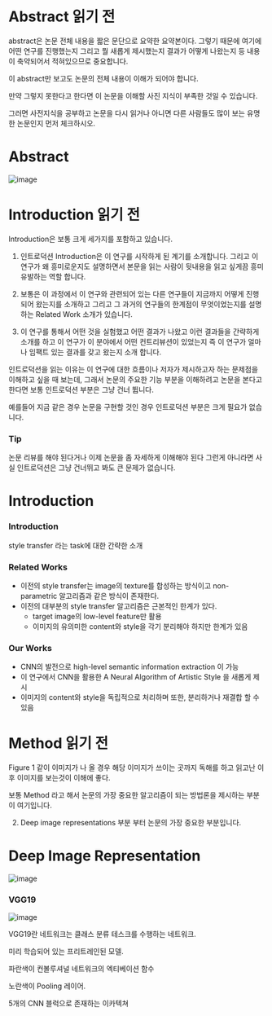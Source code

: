# Abstract 읽기 전

abstract은 논문 전체 내용을 짧은 문단으로 요약한 요약본이다. 
그렇기 때문에 여기에 어떤 연구를 진행했는지 그리고 뭘 새롭게 제시했는지 결과가 어떻게 나왔는지 등 내용이 축약되어서 적혀있으므로 중요합니다. 

이 abstract만 보고도 논문의 전체 내용이 이해가 되어야 합니다. 

만약 그렇지 못한다고 한다면 이 논문을 이해할 사진 지식이 부족한 것일 수 있습니다.

그러면 사전지식을 공부하고 논문을 다시 읽거나 아니면 다른 사람들도 많이 보는 유명한 논문인지 먼저 체크하시오.

# Abstract
![image](https://github.com/user-attachments/assets/883aaa3e-eb94-4ce6-9358-74efcf2c3bf5)

# Introduction 읽기 전

Introduction은 보통 크게 세가지를 포함하고 있습니다.

1. 인트로덕션 Introduction은 이 연구를 시작하게 된 계기를 소개합니다. 그리고 이 연구가 왜 흥미로운지도 설명하면서 본문을 읽는 사람이 뒷내용을 읽고 싶게끔 흥미 유발하는 역할 합니다.

2.  보통은 이 과정에서 이 연구와 관련되어 있는 다른 연구들이 지금까지 어떻게 진행되어 왔는지를 소개하고 그리고 그 과거의 연구들의 한계점이 무엇이었는지를 설명하는 Related Work 소개가 있습니다.

3.  이 연구를 통해서 어떤 것을 실험했고 어떤 결과가 나왔고 이런 결과들을 간략하게 소개를 하고 이 연구가 이 분야에서 어떤 컨트리뷰션이 있었는지 즉 이 연구가 얼마나 임팩트 있는 결과를 갖고 왔는지 소개 합니다.

인트로덕션을 읽는 이유는 이 연구에 대한 흐름이나 저자가 제시하고자 하는 문제점을 이해하고 싶을 때 보는데, 그래서 논문의 주요한 기능 부분을 이해하려고 논문을 본다고 한다면 보통 인트로덕션 부분은 그냥 건너 뜁니다. 

예를들어 지금 같은 경우 논문을 구현할 것인 경우 인트로덕션 부분은 크게 필요가 없습니다. 

### Tip

논문 리뷰를 해야 된다거나 이제 논문을 좀 자세하게 이해해야 된다 그런게 아니라면 사실 인트로덕션은 그냥 건너뛰고 봐도 큰 문제가 없습니다. 

# Introduction

### Introduction
style transfer 라는 task에 대한 간략한 소개
### Related Works
- 이전의 style transfer는 image의 texture를 합성하는 방식이고 non-parametric 알고리즘과 같은 방식이 존재한다.
- 이전의 대부분의 style transfer 알고리즘은 근본적인 한계가 있다.
  - target image의 low-level feature만 활용
  - 이미지의 유의미한 content와 style을 각기 분리해야 하지만 한계가 있음
### Our Works
- CNN의 발전으로 high-level semantic information extraction 이 가능
- 이 연구에서 CNN을 활용한 A Neural Algorithm of Artistic Style 을 새롭게 제시
- 이미지의 content와 style을 독립적으로 처리하며 또한, 분리하거나 재결합 할 수 있음

# Method 읽기 전

Figure 1 같이 이미지가 나 올 경우 해당 이미지가 쓰이는 곳까지 독해를 하고 읽고난 이후 이미지를 보는것이 이해에 좋다.

보통 Method 라고 해서 논문의 가장 중요한 알고리즘이 되는 방법론을 제시하는 부분이 여기입니다. 

2. Deep image representations 부분 부터 논문의 가장 중요한 부분입니다.

# Deep Image Representation

![image](https://github.com/user-attachments/assets/75b41881-e33d-4314-95a8-733dc05e32d4)

### VGG19
![image](https://github.com/user-attachments/assets/ddcbe245-d40e-4d55-b17a-feb83a5db4d1)

VGG19란 네트워크는 클래스 분류 테스크를 수행하는 네트워크.

미리 학습되어 있는 프리트레인된 모델. 

파란색이 컨볼루셔널 네트워크의 엑티베이션 함수

노란색이 Pooling 레이어.

5개의 CNN 블럭으로 존재하는 이카텍쳐
